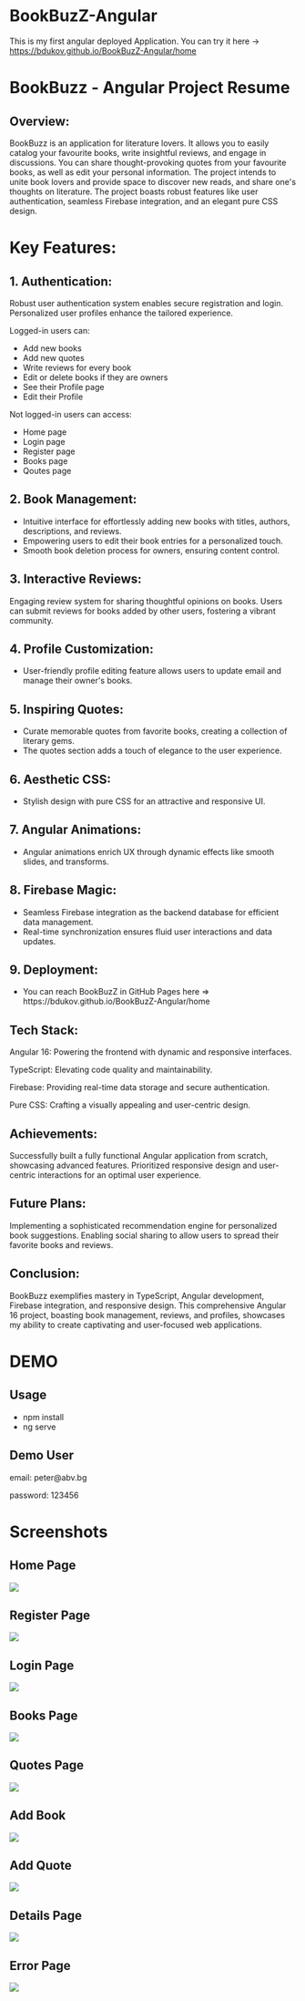 # BookBuzZ-Angular

This is my first angular deployed Application. You can try it here -> https://bdukov.github.io/BookBuzZ-Angular/home

<h1>BookBuzz - Angular Project Resume</h1>
<h2> Overview: </h2>
BookBuzz is an application for literature lovers. It allows you to easily catalog your favourite books, write insightful reviews, and engage in discussions. You can share thought-provoking quotes from your favourite books, as well as edit your personal information. The project intends to unite book lovers and provide space to discover new reads, and share one's thoughts on literature. The project boasts robust features like user authentication, seamless Firebase integration, and an elegant pure CSS design.

<h1>Key Features:</h1>
<h2> 1. Authentication:   </h2>
Robust user authentication system enables secure registration and login.
Personalized user profiles enhance the tailored experience.
<p> Logged-in users can: </p>
<ul> 
  <li> Add new books </li>
  <li> Add new quotes </li>
  <li> Write reviews for every book</li>
  <li> Edit or delete books if they are owners</li>
  <li> See their Profile page</li>
  <li> Edit their Profile</li>
</ul>
<p> Not logged-in users can access: </p>
<ul> 
  <li> Home page </li>
  <li> Login page </li>
  <li> Register page</li>
  <li> Books page </li>
  <li> Qoutes page</li>
</ul>

<h2> 2. Book Management: </h2>
<ul>
  <li>Intuitive interface for effortlessly adding new books with titles, authors, descriptions, and reviews. </li>
  <li> Empowering users to edit their book entries for a personalized touch. </li>
  <li>Smooth book deletion process for owners, ensuring content control. </li>
</ul>
<h2> 3. Interactive Reviews:   </h2>
Engaging review system for sharing thoughtful opinions on books.
Users can submit reviews for books added by other users, fostering a vibrant community.
<h2> 4. Profile Customization: </h2>
<ul>
  <li>User-friendly profile editing feature allows users to update email and manage their owner's books. </li>
</ul>
<h2> 5. Inspiring Quotes: </h2>
<ul>
  <li>Curate memorable quotes from favorite books, creating a collection of literary gems. </li>
  <li> The quotes section adds a touch of elegance to the user experience.</li>
</ul>
<h2> 6. Aesthetic CSS: </h2>
<ul>
  <li> Stylish design with pure CSS for an attractive and responsive UI. </li>
</ul>
<h2> 7. Angular Animations:  </h2>
<ul>
  <li>Angular animations enrich UX through dynamic effects like smooth slides, and transforms.</li>
</ul>
<h2> 8. Firebase Magic:  </h2>
<ul> 
<li>Seamless Firebase integration as the backend database for efficient data management. </li>
<li> Real-time synchronization ensures fluid user interactions and data updates.</li>
</ul>
<h2> 9. Deployment:  </h2>
<ul>
  <li> You can reach BookBuzZ in GitHub Pages here => https://bdukov.github.io/BookBuzZ-Angular/home</li>
</ul>
<h2> Tech Stack:  </h2>
<p> Angular 16: Powering the frontend with dynamic and responsive interfaces.  </p>
<p> TypeScript: Elevating code quality and maintainability.  </p>
<p> Firebase: Providing real-time data storage and secure authentication.    </p>
<p> Pure CSS: Crafting a visually appealing and user-centric design. </p>
<h2> Achievements:  </h2>
Successfully built a fully functional Angular application from scratch, showcasing advanced features.
Prioritized responsive design and user-centric interactions for an optimal user experience.
<h2>Future Plans:</h2>
Implementing a sophisticated recommendation engine for personalized book suggestions.
Enabling social sharing to allow users to spread their favorite books and reviews.
<h2>Conclusion:</h2>
BookBuzz exemplifies mastery in TypeScript, Angular development, Firebase integration, and responsive design. This comprehensive Angular 16 project, boasting book management, reviews, and profiles, showcases my ability to create captivating and user-focused web applications.

<h1> DEMO </h1>
<h2> Usage </h2>
  <ul>
    <li>npm install</li>
    <li>ng serve</li>
  </ul>
<h2> Demo User </h2>
<p> email: peter@abv.bg </p>
<p> password: 123456</p>

<h1> Screenshots </h1>
<h2> Home Page </h2>
<img src="https://github.com/BDukov/BookBuzZ-Angular/assets/107854265/499172b9-74cf-409c-8ddd-31918b22cdf6"> </img>
<h2> Register Page </h2>
<img src="https://github.com/BDukov/BookBuzZ-Angular/assets/107854265/4403e42d-eeab-4b8e-89a3-f9225ff7ffae"> </img>
<h2> Login Page </h2>
<img src="https://github.com/BDukov/BookBuzZ-Angular/assets/107854265/2f410a10-4ff2-473c-b11b-7509ef245bc8"> </img>
<h2> Books Page</h2>
<img src="https://github.com/BDukov/BookBuzZ-Angular/assets/107854265/af0403ab-2b71-4614-b6f7-00e3dc67084d"> </img>
<h2> Quotes Page</h2>
<img src="https://github.com/BDukov/BookBuzZ-Angular/assets/107854265/c85b4f30-ed71-47bf-9a09-4c18398d07a9"> </img>
<h2> Add Book </h2>
<img src="https://github.com/BDukov/BookBuzZ-Angular/assets/107854265/f05075a0-3e66-48aa-9433-a7435edcce06"> </img>
<h2> Add Quote </h2>
<img src="https://github.com/BDukov/BookBuzZ-Angular/assets/107854265/428e362a-902f-46cc-bf55-267a97b534cd"> </img>
<h2> Details Page </h2>
<img src="https://github.com/BDukov/BookBuzZ-Angular/assets/107854265/f8b3e840-9413-46a0-b8c9-68a727387252"> </img>
<h2> Error Page</h2>
<img src="https://github.com/BDukov/BookBuzZ-Angular/assets/107854265/d3f6d9a4-d063-47db-bbd4-66b5e3cff4b1"> </img>
